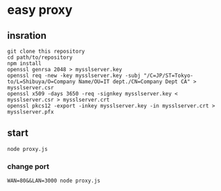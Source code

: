 # easy proxy

## insration


```
git clone this repository
cd path/to/repository
npm install
openssl genrsa 2048 > mysslserver.key
openssl req -new -key mysslserver.key -subj "/C=JP/ST=Tokyo-to/L=Shibuya/O=Company Name/OU=IT dept./CN=Company Dept CA" > mysslserver.csr
openssl x509 -days 3650 -req -signkey mysslserver.key < mysslserver.csr > mysslserver.crt
openssl pkcs12 -export -inkey mysslserver.key -in mysslserver.crt > mysslserver.pfx
```


## start

```
node proxy.js
```

### change port

```
WAN=80&&LAN=3000 node proxy.js
```
